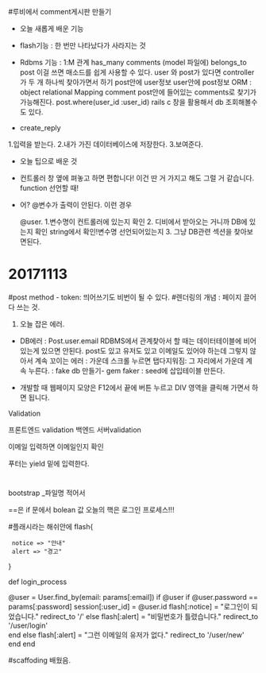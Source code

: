 
#루비에서 comment게시판 만들기

* 오늘 새롭게 배운 기능

- flash기능 : 한 번만 나타났다가 사라지는 것
- Rdbms 기능 : 1:M 관계 has_many comments  (model 파일에)
                        belongs_to post
 이걸 쓰면 매소드를 쉽게 사용할 수 있다.
 user 와 post가 있다면 controller 가 두 개
 하나씩 찾아가면서 하기
 post안에 user정보 user안에 post정보 ORM : object relational Mapping
 comment post안에 들어있는 comments로 찾기가 가능해진다.
 post.where(user_id :user_id)
 rails c 창을 활용해서 db 조회해볼수도 있다.

- create_reply

1.입력을 받는다.
2.내가 가진 데이터베이스에 저장한다.
3.보여준다.



* 오늘 팁으로 배운 것

-  컨트롤러 창 옆에 펴놓고 하면 편합니다!
  이건 딴 거 가지고 해도 그럴 거 같습니다.
  function 선언할 때!

- 어? @변수가 출력이 안된다. 이런 경우
  
    @user. 
    1.변수명이 컨트롤러에 있는지 확인
    2. 디비에서 받아오는 거니까 DB에 있는지 확인
     string에서 확인!변수명 선언되어있는지
    3. 그냥 DB관련 섹션을 찾아보면된다.
    

    


# 20171113
#post method - token: 띄어쓰기도 비번이 될 수 있다. 
#렌더링의 개념 : 페이지 끌어다 쓰는 것.

 1. 오늘 잡은 에러.
 
- DB에러 
 : Post.user.email RDBMS에서 관계찾아서 할 때는 데이터테이블에 비어있는게 있으면 안된다.
 post도 있고 유저도 있고 이메일도 있어야 하는데 그렇지 않아서 계속 꼬이는 에러
 : 가운데 스크롤 누르면 탭다지워짐: 그 자리에서 가운데 계속 누른다.
 : fake db 만들기- gem faker : seed에 삽입테이블 만든다.

- 개발할 때 웹페이지 모양은 F12에서 끝에 버튼 누르고 DIV 영역을 클릭해 가면서 하면 됩니다.

 Validation
 
 프론트엔드 validation
 백엔드 서버validation
 
 이메일 입력하면 이메일인지 확인
 
 푸터는 yield 밑에 입력한다.
 
 #
 bootstrap
 _파일명 적어서 
 
 ==은 if 문에서 bolean 값 오늘의 핵은 로그인 프로세스!!!
 
 
 #플래시라는 해쉬안에 flash{
     
     notice => "안내"
     alert => "경고"
     
 }
 
 def login_process
 
 @user = User.find_by(email: params[:email])
 if @user 
   if @user.password == params[:password]
      session[:user_id] = @user.id
      flash[:notice] = "로그인이 되었습니다."
      redirect_to '/'
    else 
     flash[:alert] = "비밀번호가 틀렸습니다."
     redirect_to '/user/login'     
   end 
 else
  flash[:alert] = "그런 이메일의 유저가 없다."
  redirect_to '/user/new'
    end
end

#scaffoding 배웠음.
 


